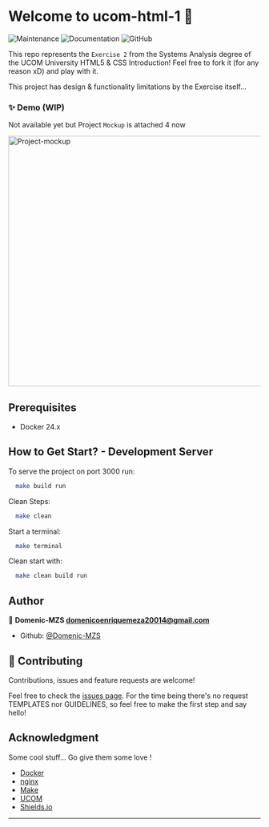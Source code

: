 # Welcome to ucom-html-1 👋

![Maintenance](https://img.shields.io/maintenance/yes/2023)
![Documentation](https://img.shields.io/badge/Documentation-Partial-gold)
![GitHub](https://img.shields.io/github/license/Domenic-MZS/ucom-html-1)

This repo represents the `Exercise 2` from the Systems Analysis degree of the UCOM University HTML5 & CSS Introduction! Feel free to fork it (for any reason xD) and play with it.

This project has design & functionality limitations by the Exercise itself...


### ✨ Demo (WIP)
Not available yet but Project `Mockup` is attached 4 now

<img src="https://github.com/Domenic-MZS/ucom-html-1/images/project-mockup.png" alt="Project-mockup" width="690" height="500"/>

##  Prerequisites
 - Docker 24.x

##  How to Get Start? - Development Server
To serve the project on port 3000 run:
```bash
  make build run
```

Clean Steps:
```bash
  make clean 
```

Start a terminal:
```bash 
  make terminal
```

Clean start with:
```bash
  make clean build run
```

## Author

👤 **Domenic-MZS <domenicoenriquemeza20014@gmail.com>**

- Github: [@Domenic-MZS](https://github.com/Domenic-MZS)

## 🤝 Contributing

Contributions, issues and feature requests are welcome!

Feel free to check the [issues page](https://github.com/Domenic-MZS/ucom-html-1/issues). 
For the time being there's no request TEMPLATES nor GUIDELINES, so feel free to make the first step and say hello!

## Acknowledgment
Some cool stuff... Go give them some love !
 - [Docker](https://www.docker.com/)
 - [nginx](https://www.nginx.com/)
 - [Make](https://makefile.site/)
 - [UCOM](https://ucom.edu.py/)
 - [Shields.io](https://shields.io)

---
